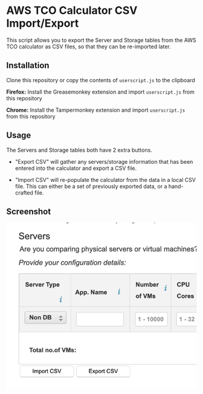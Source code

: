 # AWS TCO Calculator CSV Import/Export

This script allows you to export the Server and Storage tables from the AWS TCO calculator as CSV files, so that they can be re-imported later.

## Installation

Clone this repository or copy the contents of `userscript.js` to the clipboard

**Firefox:** Install the Greasemonkey extension and import `userscript.js` from this repository

**Chrome:** Install the Tampermonkey extension and import `userscript.js` from this repository

## Usage

The Servers and Storage tables both have 2 extra buttons.

* "Export CSV" will gather any servers/storage information that has been entered into the calculator and export a CSV file.

* "Import CSV" will re-populate the calculator from the data in a local CSV file. This can either be a set of previously exported data, or a hand-crafted file.

## Screenshot

![Two extra buttons](https://github.com/elmundio87/aws-tco-calculator-csv-import-export/blob/master/preview.png "Preview")
